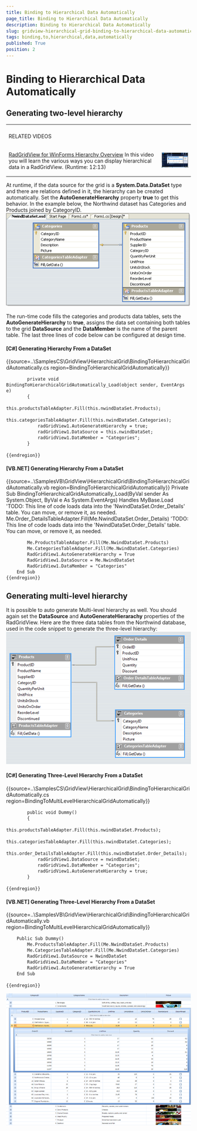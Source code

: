 ```yaml
---
title: Binding to Hierarchical Data Automatically
page_title: Binding to Hierarchical Data Automatically
description: Binding to Hierarchical Data Automatically
slug: gridview-hierarchical-grid-binding-to-hierarchical-data-automatically
tags: binding,to,hierarchical,data,automatically
published: True
position: 2
---
```


# Binding to Hierarchical Data Automatically



## Generating two-level hierarchy
<table><th><tr><td>

RELATED VIDEOS</td><td></td></tr></th><tr><td>

[RadGridView for WinForms Hierarchy Overview](http://tv.telerik.com/winforms/radgrid/radgridview-winforms-hierarchy-overview)
              In this video you will learn the various ways you can display hierarchical data in a RadGridView. (Runtime: 12:13)
           </td><td>

![gridview-hierarchical-grid-binding-to-hierarchical-data 001](images/gridview-hierarchical-grid-binding-to-hierarchical-data001.png)</td></tr></table>

At runtime, if the data source for the grid is a __System.Data.DataSet__ type and there are relations defined in
			it, the hierarchy can be created automatically. Set the	__AutoGenerateHierarchy__ property	__true__
			to get this behavior. In the example below, the Northwind dataset has Categories and Products joined by CategoryID.
		![gridview-hierarchical-grid-binding-to-hierarchical-data-automatically 004](images/gridview-hierarchical-grid-binding-to-hierarchical-data-automatically004.png)

The run-time code fills the categories and products data tables, sets the __AutoGenerateHierarchy__ to 
        	__true__, assigns the data set containing both tables to the grid __DataSource__ and
        	the __DataMember__ is the name of the parent table. The last three lines of code below can be configured at design time.
        

#### __[C#] Generating Hierarchy From a DataSet__

{{source=..\SamplesCS\GridView\HierarchicalGrid\BindingToHierarchicalGridAutomatically.cs region=BindingToHierarchicalGridAutomatically}}
	        
	        private void BindingToHierarchicalGridAutomatically_Load(object sender, EventArgs e)
	        {
	            this.productsTableAdapter.Fill(this.nwindDataSet.Products);
	            this.categoriesTableAdapter.Fill(this.nwindDataSet.Categories);
	            radGridView1.AutoGenerateHierarchy = true;
	            radGridView1.DataSource = this.nwindDataSet;
	            radGridView1.DataMember = "Categories";
	        }
	        
	{{endregion}}



#### __[VB.NET] Generating Hierarchy From a DataSet__

{{source=..\SamplesVB\GridView\HierarchicalGrid\BindingToHierarchicalGridAutomatically.vb region=BindingToHierarchicalGridAutomatically}}
	    Private Sub BindingToHierarchicalGridAutomatically_Load(ByVal sender As System.Object, ByVal e As System.EventArgs) Handles MyBase.Load
	        'TODO: This line of code loads data into the 'NwindDataSet.Order_Details' table. You can move, or remove it, as needed.
	        Me.Order_DetailsTableAdapter.Fill(Me.NwindDataSet.Order_Details)
	        'TODO: This line of code loads data into the 'NwindDataSet.Order_Details' table. You can move, or remove it, as needed.
	
	        Me.ProductsTableAdapter.Fill(Me.NwindDataSet.Products)
	        Me.CategoriesTableAdapter.Fill(Me.NwindDataSet.Categories)
	        RadGridView1.AutoGenerateHierarchy = True
	        RadGridView1.DataSource = Me.NwindDataSet
	        RadGridView1.DataMember = "Categories"
	    End Sub
	{{endregion}}



## Generating multi-level hierarchy

It is possible to auto generate Multi-level hierarchy as well. You should again set the __DataSource__ and __AutoGenerateHierarachy__ properties of the RadGridView.
        Here are the three data tables from the Northwind database, used in the code snippet to generate the three-level hierarchy:![gridview-hierarchical-grid-binding-to-hierarchical-data-automatically 002](images/gridview-hierarchical-grid-binding-to-hierarchical-data-automatically002.png)

#### __[C#] Generating Three-Level Hierarchy From a DataSet__

{{source=..\SamplesCS\GridView\HierarchicalGrid\BindingToHierarchicalGridAutomatically.cs region=BindingToMultiLevelHierarchicalGridAutomatically}}
	        
	        public void Dummy()
	        { 
	            this.productsTableAdapter.Fill(this.nwindDataSet.Products);
	            this.categoriesTableAdapter.Fill(this.nwindDataSet.Categories);
	            this.order_DetailsTableAdapter.Fill(this.nwindDataSet.Order_Details);
	            radGridView1.DataSource = nwindDataSet;
	            radGridView1.DataMember = "Categories";
	            radGridView1.AutoGenerateHierarchy = true;
	        }
	        
	{{endregion}}



#### __[VB.NET] Generating Three-Level Hierarchy From a DataSet__

{{source=..\SamplesVB\GridView\HierarchicalGrid\BindingToHierarchicalGridAutomatically.vb region=BindingToMultiLevelHierarchicalGridAutomatically}}
	
	    Public Sub Dummy()
	        Me.ProductsTableAdapter.Fill(Me.NwindDataSet.Products)
	        Me.CategoriesTableAdapter.Fill(Me.NwindDataSet.Categories)
	        RadGridView1.DataSource = NwindDataSet
	        RadGridView1.DataMember = "Categories"
	        RadGridView1.AutoGenerateHierarchy = True
	    End Sub
	
	{{endregion}}

![gridview-hierarchical-grid-binding-to-hierarchical-data-automatically 003](images/gridview-hierarchical-grid-binding-to-hierarchical-data-automatically003.png)
